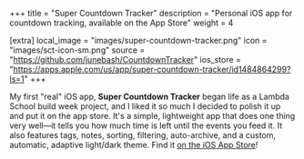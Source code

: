 +++
title = "Super Countdown Tracker"
description = "Personal iOS app for countdown tracking, available on the App Store"
weight = 4

[extra]
local_image = "images/super-countdown-tracker.png"
icon = "images/sct-icon-sm.png"
source = "https://github.com/junebash/CountdownTracker"
ios_store = "https://apps.apple.com/us/app/super-countdown-tracker/id1484864299?ls=1"
+++

My first "real" iOS app, **Super Countdown Tracker** began life as a Lambda School build week project, and I liked it so much I decided to polish it up and put it on the app store. It's a simple, lightweight app that does one thing very well—it tells you how much time is left until the events you feed it. It also features tags, notes, sorting, filtering, auto-archive, and a custom, automatic, adaptive light/dark theme. Find it [on the iOS App Store](https://apps.apple.com/us/app/super-countdown-tracker/id1484864299?ls=1)!